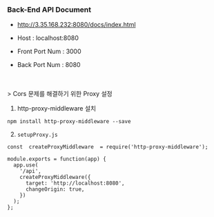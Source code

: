 ### Back-End API Document </br>
* http://3.35.168.232:8080/docs/index.html
* Host : localhost:8080

* Front Port Num : 3000
* Back Port Num : 8080
</br>
</br>
> Cors 문제를 해결하기 위한 Proxy 설정 </br>

1. http-proxy-middleware 설치 
```
npm install http-proxy-middleware --save
```

2. `setupProxy.js`
```
const  createProxyMiddleware  = require('http-proxy-middleware');

module.exports = function(app) {
  app.use(
    '/api',
    createProxyMiddleware({
      target: 'http://localhost:8080',
      changeOrigin: true,
    })
  );
};
```
